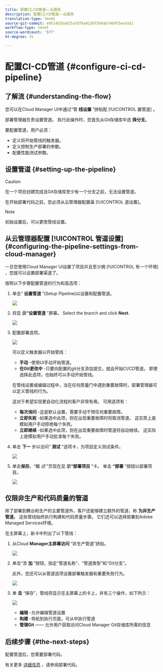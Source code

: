 ```yaml
---
title: 配置CI/CD管道——云服务
description: 配置CI/CD管道——云服务
translation-type: tm+mt
source-git-commit: e9514d2ba625a7df8a8126f5b0ab74b975eeda51
workflow-type: tm+mt
source-wordcount: '577'
ht-degree: 3%

---
```



# 配置CI-CD管道 {#configure-ci-cd-pipeline}


## 了解流 {#understanding-the-flow}

您可以在Cloud Manager UI中通过“管 **线设置** ”拼贴配 [!UICONTROL 置管道] 。

部署管理器负责设置管道。 执行此操作时，您首先从Git存储库中选 **择分支**。

要配置管道，用户必须：

* 定义将开始管线的触发器。
* 定义控制生产部署的参数。
* 配置性能测试参数。

## 设置管道 {#setting-up-the-pipeline}

>[!CAUTION]
>
>在一个项目创建完成且Git存储库至少有一个分支之前，无法设置管道。

在开始部署代码之前，您必须从云管理器配置渠 [!UICONTROL 道设置]。

>[!NOTE]
>
>初始设置后，可以更改管线设置。

## 从云管理器配置 [!UICONTROL 管道设置] {#configuring-the-pipeline-settings-from-cloud-manager}

一旦您使用Cloud Manager UI设置了项目并且至少拥 [!UICONTROL 有一个环境] ，您就可以设置部署渠道了。

按照以下步骤配置管道的行为和首选项：

1. 单击“ **设置管道** ”(Setup Pipeline)以设置和配置管道。

   ![](assets/set-up-pipeline1.png)

1. 将显 **示“设置管道** ”屏幕。 Select the branch and click **Next**.

   ![](assets/set-up-pipeline2.png)

1. 配置部署选项。

   ![](assets/set-up-pipeline3.png)

   可以定义触发器以开始管线：

   * **手动** -使用UI手动开始管道。
   * **在Git更改中** -只要向配置的git分支添加提交，就会开始CI/CD管道。 即使选择此选项，也始终可以手动开始管线。

   在管线设置或编辑过程中，当在任何质量门中遇到重要故障时，部署管理器可以定义管线的行为。

   这对于希望实现更自动化流程的客户非常有用。 可用选项有：

   * **每次询问** -这是默认设置，需要手动干预任何重要故障。
   * **立即失败** -如果选中此项，则在出现重要故障时将取消管道。 这实质上是模拟用户手动拒绝每个失败。
   * **立即继续** -如果选中此项，则在出现重要故障时管道将自动继续。 这实际上是模拟用户手动批准每个失败。


1. 单击 **下一** 步以访问“ **测试** ”选项卡，为项目定义测试条件。

   ![](assets/set-up-pipeline4.png)

1. 单击&#x200B;**保存**。“概 *述* ”页现在显 **示“部署项目** ”卡。 单击 **“部署** ”按钮以部署项目。

   ![](assets/configure-pipeline5.png)


## 仅限非生产和代码质量的管道

除了部署到舞台和生产的主要管道外，客户还能够建立额外的管道，称 **为非生产管道**。 这些管线始终执行构建和代码质量步骤。 它们还可以选择部署到Adobe Managed Services环境。

在主屏幕上，新卡中列出了以下管线：

1. 从Cloud **Manager主屏幕访问** “非生产管道”拼贴。

   ![](assets/configure-pipeline6.png)

1. 单击“添 **加** ”按钮，指定“管道名称”、“管道类型”和“Git分支”。

   此外，您还可以从管道选项设置部署触发器和重要失败行为。

   ![](assets/non-prod-pipe1.png)

1. 单 **击** “保存”，管线将显示在主屏幕上的卡上，并有三个操作，如下所示：

   ![](assets/configure-pipeline8.png)

   * **编辑** -允许编辑管道设置
   * **构建** -导航到执行页面，可从中执行管道
   * **管理Git** —— 允许用户获取访问Cloud Manager Git存储库所需的信息

## 后续步骤 {#the-next-steps}

配置管道后，您需要部署代码。

有关更多 [详细信息](deploy-code.md) ，请参阅部署代码。
